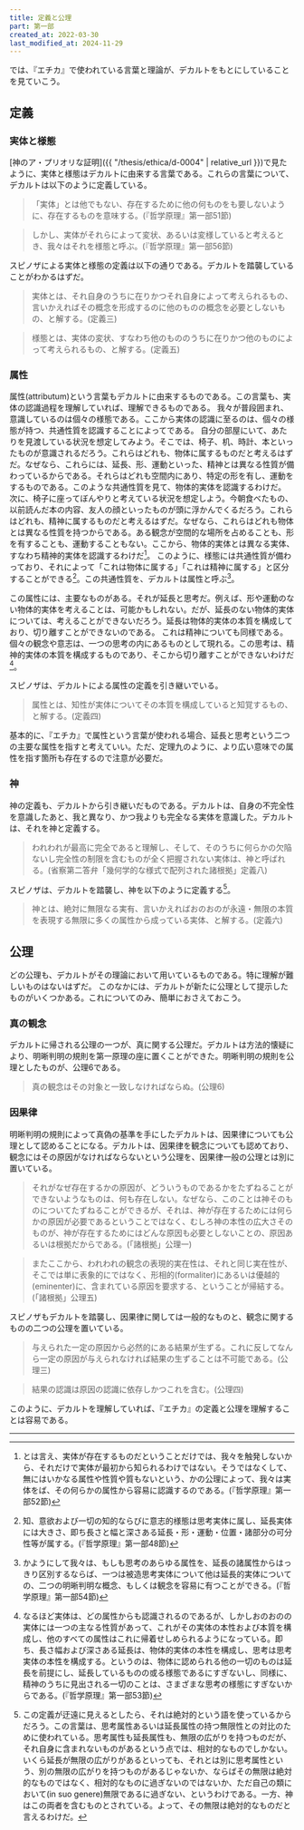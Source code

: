 ```yaml
---
title: 定義と公理
part: 第一部
created_at: 2022-03-30
last_modified_at: 2024-11-29
---
```

では、『エチカ』で使われている言葉と理論が、デカルトをもとにしていることを見ていこう。

## 定義

### 実体と様態

[神のア・プリオリな証明]({{ "/thesis/ethica/d-0004" | relative_url }})で見たように、実体と様態はデカルトに由来する言葉である。これらの言葉について、デカルトは以下のように定義している。

>「実体」とは他でもない、存在するために他の何ものをも要しないように、存在するものを意味する。(『哲学原理』第一部51節)

>しかし、実体がそれらによって変状、あるいは変様していると考えるとき、我々はそれを様態と呼ぶ。(『哲学原理』第一部56節)

スピノザによる実体と様態の定義は以下の通りである。デカルトを踏襲していることがわかるはずだ。

>実体とは、それ自身のうちに在りかつそれ自身によって考えられるもの、言いかえればその概念を形成するのに他のものの概念を必要としないもの、と解する。(定義三)

>様態とは、実体の変状、すなわち他のもののうちに在りかつ他のものによって考えられるもの、と解する。(定義五)

### 属性

属性(attributum)という言葉もデカルトに由来するものである。この言葉も、実体の認識過程を理解していれば、理解できるものである。
我々が普段囲まれ、意識しているのは個々の様態である。ここから実体の認識に至るのは、個々の様態が持つ、共通性質を認識することによってである。
自分の部屋にいて、あたりを見渡している状況を想定してみよう。そこでは、椅子、机、時計、本といったものが意識されるだろう。これらはどれも、物体に属するものだと考えるはずだ。なぜなら、これらには、延長、形、運動といった、精神とは異なる性質が備わっているからである。それらはどれも空間内にあり、特定の形を有し、運動をするものである。このような共通性質を見て、物体的実体を認識するわけだ。
次に、椅子に座ってぼんやりと考えている状況を想定しよう。今朝食べたもの、以前読んだ本の内容、友人の顔といったものが頭に浮かんでくるだろう。これらはどれも、精神に属するものだと考えるはずだ。なぜなら、これらはどれも物体とは異なる性質を持つからである。ある観念が空間的な場所を占めることも、形を有することも、運動することもない。ここから、物体的実体とは異なる実体、すなわち精神的実体を認識するわけだ[^ref1]。
このように、様態には共通性質が備わっており、それによって「これは物体に属する」「これは精神に属する」と区分することができる[^ref2]。この共通性質を、デカルトは属性と呼ぶ[^ref3]。

[^ref1]:とは言え、実体が存在するものだということだけでは、我々を触発しないから、それだけで実体が最初から知られるわけではない。そうではなくして、無にはいかなる属性や性質や質もないという、かの公理によって、我々は実体をば、その何らかの属性から容易に認識するのである。(『哲学原理』第一部52節)

[^ref2]:知、意欲および一切の知的ならびに意志的様態は思考実体に属し、延長実体には大きさ、即ち長さと幅と深さある延長・形・運動・位置・諸部分の可分性等が属する。(『哲学原理』第一部48節)

[^ref3]:かようにして我々は、もしも思考のあらゆる属性を、延長の諸属性からはっきり区別するならば、一つは被造思考実体について他は延長的実体についての、二つの明晰判明な概念、もしくは観念を容易に有つことができる。(『哲学原理』第一部54節)

この属性には、主要なものがある。それが延長と思考だ。例えば、形や運動のない物体的実体を考えることは、可能かもしれない。だが、延長のない物体的実体については、考えることができないだろう。延長は物体的実体の本質を構成しており、切り離すことができないのである。
これは精神についても同様である。個々の観念や意志は、一つの思考の内にあるものとして現れる。この思考は、精神的実体の本質を構成するものであり、そこから切り離すことができないわけだ[^ref4]。

[^ref4]:なるほど実体は、どの属性からも認識されるのであるが、しかしおのおのの実体には一つの主なる性質があって、これがその実体の本性および本質を構成し、他のすべての属性はこれに帰着せしめられるようになっている。即ち、長さ幅および深さある延長は、物体的実体の本性を構成し、思考は思考実体の本性を構成する。というのは、物体に認められる他の一切のものは延長を前提にし、延長しているものの或る様態であるにすぎないし、同様に、精神のうちに見出される一切のことは、さまざまな思考の様態にすぎないからである。(『哲学原理』第一部53節)

スピノザは、デカルトによる属性の定義を引き継いでいる。

>属性とは、知性が実体についてその本質を構成していると知覚するもの、と解する。(定義四)

基本的に、『エチカ』で属性という言葉が使われる場合、延長と思考という二つの主要な属性を指すと考えていい。ただ、定理九のように、より広い意味での属性を指す箇所も存在するので注意が必要だ。

### 神

神の定義も、デカルトから引き継いだものである。デカルトは、自身の不完全性を意識したあと、我と異なり、かつ我よりも完全なる実体を意識した。デカルトは、それを神と定義する。

>われわれが最高に完全であると理解し、そして、そのうちに何らかの欠陥ないし完全性の制限を含むものが全く把握されない実体は、神と呼ばれる。(省察第二答弁「幾何学的な様式で配列された諸根拠」定義八)

スピノザは、デカルトを踏襲し、神を以下のように定義する[^ref5]。

>神とは、絶対に無限なる実有、言いかえればおのおのが永遠・無限の本質を表現する無限に多くの属性から成っている実体、と解する。(定義六)

[^ref5]:この定義が迂遠に見えるとしたら、それは絶対的という語を使っているからだろう。この言葉は、思考属性あるいは延長属性の持つ無限性との対比のために使われている。思考属性も延長属性も、無限の広がりを持つものだが、それ自身に含まれないものがあるという点では、相対的なものでしかない。いくら延長が無限の広がりがあるといっても、それとは別に思考属性という、別の無限の広がりを持つものがあるじゃないか、ならばその無限は絶対的なものではなく、相対的なものに過ぎないのではないか、ただ自己の類において(in suo genere)無限であるに過ぎない、というわけである。一方、神はこの両者を含むものとされている。よって、その無限は絶対的なものだと言えるわけだ。

## 公理

どの公理も、デカルトがその理論において用いているものである。特に理解が難しいものはないはずだ。
このなかには、デカルトが新たに公理として提示したものがいくつかある。これについてのみ、簡単におさえておこう。

### 真の観念

デカルトに帰される公理の一つが、真に関する公理だ。デカルトは方法的懐疑により、明晰判明の規則を第一原理の座に置くことができた。明晰判明の規則を公理としたものが、公理6である。

>真の観念はその対象と一致しなければならぬ。(公理6)

### 因果律

明晰判明の規則によって真偽の基準を手にしたデカルトは、因果律についても公理として認めることになる。デカルトは、因果律を観念についても認めており、観念にはその原因がなければならないという公理を、因果律一般の公理とは別に置いている。

>それがなぜ存在するかの原因が、どういうものであるかをたずねることができないようなものは、何も存在しない。なぜなら、このことは神そのものについてたずねることができるが、それは、神が存在するためには何らかの原因が必要であるということではなく、むしろ神の本性の広大さそのものが、神が存在するためにはどんな原因も必要としないことの、原因あるいは根拠だからである。(「諸根拠」公理一) 

>またここから、われわれの観念の表現的実在性は、それと同じ実在性が、そこでは単に表象的にではなく、形相的(formaliter)にあるいは優越的(eminenter)に、含まれている原因を要求する、ということが帰結する。(「諸根拠」公理五) 

スピノザもデカルトを踏襲し、因果律に関しては一般的なものと、観念に関するものの二つの公理を置いている。

>与えられた一定の原因から必然的にある結果が生ずる。これに反してなんら一定の原因が与えられなければ結果の生ずることは不可能である。(公理三) 

>結果の認識は原因の認識に依存しかつこれを含む。(公理四) 

このように、デカルトを理解していれば、『エチカ』の定義と公理を理解することは容易である。

---
